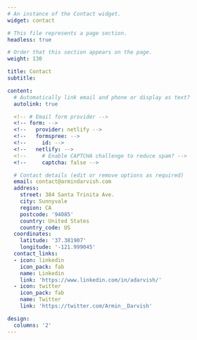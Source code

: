 ```yaml
---
# An instance of the Contact widget.
widget: contact

# This file represents a page section.
headless: true

# Order that this section appears on the page.
weight: 130

title: Contact
subtitle:

content:
  # Automatically link email and phone or display as text?
  autolink: true

  <!-- # Email form provider -->
  <!-- form: -->
  <!--   provider: netlify -->
  <!--   formspree: -->
  <!--     id: -->
  <!--   netlify: -->
  <!--     # Enable CAPTCHA challenge to reduce spam? -->
  <!--     captcha: false -->

  # Contact details (edit or remove options as required)
  email: contact@armindarvish.com
  address:
    street: 384 Santa Trinita Ave.
    city: Sunnyvale
    region: CA
    postcode: '94085'
    country: United States
    country_code: US
  coordinates:
    latitude: '37.381907'
    longitude: '-121.999045'
  contact_links:
  - icon: linkedin
    icon_pack: fab
    name: Linkedin
    link: 'https://www.linkedin.com/in/adarvish/'
  - icon: twitter
    icon_pack: fab
    name: Twitter
    link: 'https://twitter.com/Armin__Darvish'

design:
  columns: '2'
---
```

